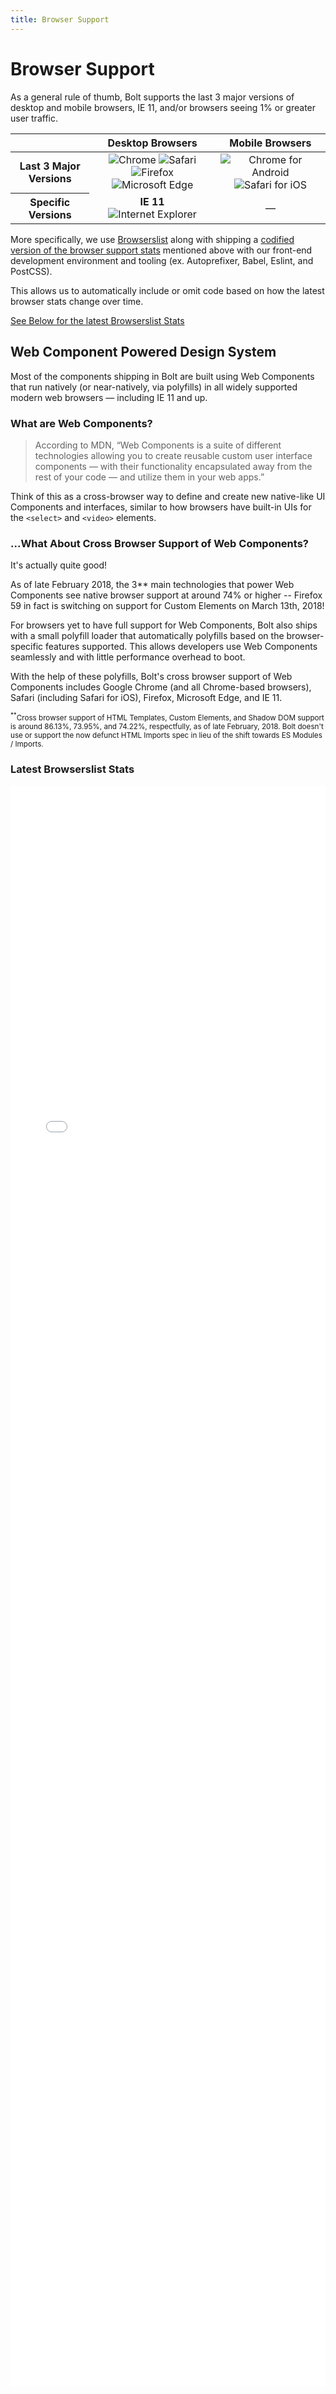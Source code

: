 ```yaml
---
title: Browser Support
---
```


# Browser Support
As a general rule of thumb, Bolt supports the last 3 major versions of desktop and mobile browsers, IE 11, and/or browsers seeing 1% or greater user traffic.

<table>
  <tr>
    <thead>
      <th></th>
      <th>Desktop Browsers</th>
      <th>Mobile Browsers</th>
    </thead>
    <th>Last 3 Major Versions</th>
    <td style="text-align: center;">
      <img src="https://az813057.vo.msecnd.net/images/chrome_32x32.ba1c648.png" srcset="https://az813057.vo.msecnd.net/images/chrome_64x64.1e9a802.png 2x,https://az813057.vo.msecnd.net/images/chrome_128x128.188db8b.png 3x" alt="Chrome">
      <img src="https://az813057.vo.msecnd.net/images/safari_32x32.638dc89.png" srcset="https://az813057.vo.msecnd.net/images/safari_64x64.ea45a6a.png 2x,https://az813057.vo.msecnd.net/images/safari_128x128.773bbab.png 3x" alt="Safari">
      <img src="https://az813057.vo.msecnd.net/images/firefox_32x32.6d127bb.png" srcset="https://az813057.vo.msecnd.net/images/firefox_64x64.932a819.png 2x,https://az813057.vo.msecnd.net/images/firefox_128x128.d0785cb.png 3x" alt="Firefox">
      <img src="https://az813057.vo.msecnd.net/images/edge_32x32.2268fcf.png" srcset="https://az813057.vo.msecnd.net/images/edge_64x64.d37f8fa.png 2x,https://az813057.vo.msecnd.net/images/edge_128x128.ab2b380.png 3x" alt="Microsoft Edge" />
    </td>
    <td style="text-align: center;">
    <img src="https://az813057.vo.msecnd.net/images/chrome_32x32.ba1c648.png" srcset="https://az813057.vo.msecnd.net/images/chrome_64x64.1e9a802.png 2x,https://az813057.vo.msecnd.net/images/chrome_128x128.188db8b.png 3x" alt="Chrome for Android">
    <img src="https://az813057.vo.msecnd.net/images/safari_32x32.638dc89.png" srcset="https://az813057.vo.msecnd.net/images/safari_64x64.ea45a6a.png 2x,https://az813057.vo.msecnd.net/images/safari_128x128.773bbab.png 3x" alt="Safari for iOS">
    </td>
  </tr>
  <tr>
    <th>Specific Versions</th>
    <td style="text-align: center;"><strong>IE 11</strong> <br><img src="https://az813057.vo.msecnd.net/images/internet-explorer_9-11_32x32.a67c88f.png" srcset="https://az813057.vo.msecnd.net/images/internet-explorer_9-11_64x64.3ab19a6.png 2x,https://az813057.vo.msecnd.net/images/internet-explorer_9-11_128x128.8ee7bc9.png 3x" alt="Internet Explorer">
    <td style="text-align: center;">—</td>
  </tr>
</table>

More specifically, we use [Browserslist](https://github.com/ai/browserslist) along with shipping a [codified version of the browser support stats](https://github.com/bolt-design-system/bolt/blob/master/packages/config/browserlist/index.js) mentioned above with our front-end development environment and tooling (ex. Autoprefixer, Babel, Eslint, and PostCSS). 

This allows us to automatically include or omit code based on how the latest browser stats change over time.

<a href="#latest-browserslist-stats">See Below for the latest Browserslist Stats</a>

## Web Component Powered Design System
Most of the components shipping in Bolt are built using Web Components that run natively (or near-natively, via polyfills) in all widely supported modern web browsers — including IE 11 and up.


### What are Web Components?

> According to MDN, “Web Components is a suite of different technologies allowing you to create reusable custom user interface components — with their functionality encapsulated away from the rest of your code — and utilize them in your web apps.”

Think of this as a cross-browser way to define and create new native-like UI Components and interfaces, similar to how browsers have built-in UIs for the `<select>` and `<video>` elements.

### ...What About Cross Browser Support of Web Components?

It's actually quite good!

As of late February 2018, the 3** main technologies that power Web Components see native browser support at around 74% or higher -- Firefox 59 in fact is switching on support for Custom Elements on March 13th, 2018!

For browsers yet to have full support for Web Components, Bolt also ships with a small polyfill loader that automatically polyfills based on the browser-specific features supported. This allows developers use Web Components seamlessly and with little performance overhead to boot.

With the help of these polyfills, Bolt's cross browser support of Web Components includes Google Chrome (and all Chrome-based browsers), Safari (including Safari for iOS), Firefox, Microsoft Edge, and IE 11.

<small><sup>**</sup>Cross browser support of HTML Templates, Custom Elements, and Shadow DOM support is around 86.13%, 73.95%, and 74.22%, respectfully, as of late February, 2018. Bolt doesn't use or support the now defunct HTML Imports spec in lieu of the shift towards ES Modules / Imports.</small>

### Latest Browserslist Stats

<iframe src="//browserl.ist/?q=%3E+1%25+in+US%2C+ie+11%2C+last+3+Android+major+versions%2C+last+3+iOS+major+versions%2C+last+3+Chrome+major+versions%2C+last+3+Edge+major+versions%2C+last+3+Firefox+major+versions%2C+last+3+Safari+major+versions" frameborder="0" allowfullscreen sandbox="allow-same-origin allow-scripts allow-popups allow-forms" style="width: 100%; height: 2560px; max-height: 100%;" height="2560px"></iframe>
